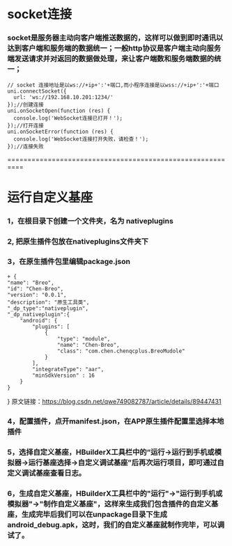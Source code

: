 socket连接
======================

### socket是服务器主动向客户端推送数据的，这样可以做到即时通讯以达到客户端和服务端的数据统一；一般http协议是客户端主动向服务端发送请求并对返回的数据做处理，来让客户端数和服务端数据的统一；
	// socket 连接地址是以ws://+ip+':'+端口,而小程序连接是以wss://+ip+':'+端口
	uni.connectSocket({
	  url: 'ws://192.168.10.201:1234/'
	});//创建连接
	uni.onSocketOpen(function (res) {
	  console.log('WebSocket连接已打开！');
	});//打开连接
	uni.onSocketError(function (res) {
	  console.log('WebSocket连接打开失败，请检查！');
	});//连接失败
==========================================================	
	
	

# 运行自定义基座

### 1，在根目录下创建一个文件夹，名为 nativeplugins
### 2, 把原生插件包放在nativeplugins文件夹下
### 3，在原生插件包里编辑package.json
	+ {
	"name": "Breo",
	"id": "Chen-Breo",
	"version": "0.0.1",
	"description": "原生工具类",
	"_dp_type":"nativeplugin",
	"_dp_nativeplugin":{
		"android": {
			"plugins": [
				{
					"type": "module",
					"name": "Chen-Breo",
					"class": "com.chen.chenqcplus.BreoMudole"
				}
			],
			"integrateType": "aar",
			"minSdkVersion" : 16
		}
	}
}
[](https://blog.csdn.net/qwe749082787/article/details/89447431)
原文链接：https://blog.csdn.net/qwe749082787/article/details/89447431
### 4，配置插件，点开manifest.json，在APP原生插件配置里选择本地插件
### 5，选择自定义基座，HBuilderX工具栏中的“运行->运行到手机或模拟器->运行基座选择->自定义调试基座”后再次运行项目，即可通过自定义调试基座查看日志。
### 6，生成自定义基座，HBuilderX工具栏中的"运行"->"运行到手机或模拟器"->"制作自定义基座"，这样来生成我们包含插件的自定义基座，生成完毕后我们可以在unpackage目录下生成android_debug.apk，这时，我们的自定义基座就制作完毕，可以调试了。